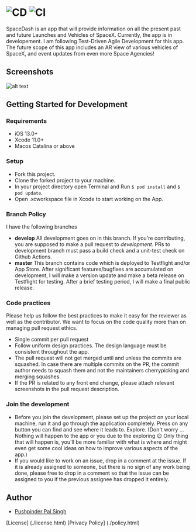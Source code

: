 # ![CD](https://github.com/pushpinderpalsingh/SpaceDash/workflows/CD/badge.svg?branch=master) ![CI](https://github.com/pushpinderpalsingh/SpaceDash/workflows/CI/badge.svg)

SpaceDash is an app that will provide information on all the present past and future Launches and Vehicles of SpaceX. Currently, the app is in developement. I am following Test-Driven Agile Development for this app. The future scope of this app includes an AR view of various vehicles of SpaceX, and event updates from even more Space Agencies!

## Screenshots
![alt text](https://github.com/pushpinderpalsingh/SpaceX/blob/master/Screenshots/collage.png "Screen Shots")

## Getting Started for Development

### Requirements
- iOS 13.0+
- Xcode 11.0+
- Macos Catalina or above

### Setup

- Fork this project.
- Clone the forked project to your machine.
- In your project directory open Terminal and Run `$ pod install` and `$ pod update`.
-  Open .xcworkspace file in Xcode to start working on the App.

### Branch Policy

I have the following branches
 * **develop** All development goes on in this branch. If you're contributing, you are supposed to make a pull request to _development_. PRs to development branch must pass a build check and a unit-test check on Github Actions.
 * **master** This branch contains code which is deployed to Testflight and/or App Store. After significant features/bugfixes are accumulated on development, I will make a version update and make a beta release on Testflight for testing. After a brief testing period, I will make a final public release.

### Code practices
Please help us follow the best practices to make it easy for the reviewer as well as the contributor. We want to focus on the code quality more than on managing pull request ethics.

 * Single commit per pull request
 * Follow uniform design practices. The design language must be consistent throughout the app.
 * The pull request will not get merged until and unless the commits are squashed. In case there are multiple commits on the PR, the commit author needs to squash them and not the maintainers cherrypicking and merging squashes.
 * If the PR is related to any front end change, please attach relevant screenshots in the pull request description.

### Join the development

* Before you join the development, please set up the project on your local machine, run it and go through the application completely. Press on any button you can find and see where it leads to. Explore. (Don't worry ... Nothing will happen to the app or you due to the exploring :wink: Only thing that will happen is, you'll be more familiar with what is where and might even get some cool ideas on how to improve various aspects of the app.)
* If you would like to work on an issue, drop in a comment at the issue. If it is already assigned to someone, but there is no sign of any work being done, please free to drop in a comment so that the issue can be assigned to you if the previous assignee has dropped it entirely.



## Author

* [Pushpinder Pal Singh](https://github.com/pushpinderpalsingh)



[License] (./license.html)
[Privacy Policy] (./policy.html)